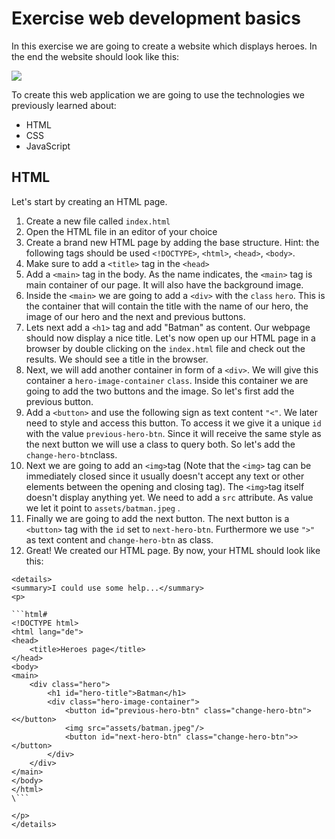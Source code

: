 # Exercise web development basics

In this exercise we are going to create a website which displays heroes. In the end the website should look like this:

![](assets/exercise-images/goal.png)



To create this web application we are going to use the technologies we previously learned about:

- HTML
- CSS
- JavaScript



## HTML

Let's start by creating an HTML page. 

1. Create a new file called `index.html`
2. Open the HTML file in an editor of your choice
3. Create a brand new HTML page by adding the base structure. Hint: the following tags should be used `<!DOCTYPE>`, `<html>`, `<head>`,  `<body>`.
4. Make sure to add a `<title>` tag in the `<head>`
5. Add a `<main>` tag in the body. As the name indicates, the `<main>` tag is main container of our page. It will also have the background image.
6. Inside the `<main>` we are going to add a `<div>` with the `class` `hero`. This is the container that will contain the title with the name of our hero, the image of our hero and the next and previous buttons.
7. Lets next add a `<h1>` tag and add "Batman" as content. Our webpage should now display a nice title. Let's now open up our HTML page in a browser by double clicking on the `index.html` file and check out the results. We should see a title in the browser.
8. Next, we will add another container in form of a `<div>`. We will give this container a `hero-image-container` `class`. Inside this container we are going to add the two buttons and the image. So let's first add the previous button.
9. Add a `<button>` and use the following sign as text content `"<"`. We later need to style and access this button. To access it we give it a unique `id` with the value `previous-hero-btn`. Since it will receive the same style as the next button we will use a class to query both. So let's add the `change-hero-btn`class.
10. Next we are going to add an `<img>`tag (Note that the `<img>` tag can be immediately closed since it usually doesn't accept any text or other elements between the opening and closing tag). The `<img>`tag itself doesn't display anything yet. We need to add a `src` attribute. As value we let it point to  `assets/batman.jpeg` .
11. Finally we are going to add the next button. The next button is a `<button>` tag with the `id` set to `next-hero-btn`. Furthermore we use `">"` as text content and `change-hero-btn` as class.
12. Great! We created our HTML page. By now, your HTML should look like this:

```
<details>
<summary>I could use some help...</summary>
<p>

​```html#
<!DOCTYPE html>
<html lang="de">
<head>
    <title>Heroes page</title>
</head>
<body>
<main>
    <div class="hero">
        <h1 id="hero-title">Batman</h1>
        <div class="hero-image-container">
            <button id="previous-hero-btn" class="change-hero-btn"><</button>
            <img src="assets/batman.jpeg"/>
            <button id="next-hero-btn" class="change-hero-btn">></button>
        </div>
    </div>
</main>
</body>
</html>
\```

</p>
</details>
```
